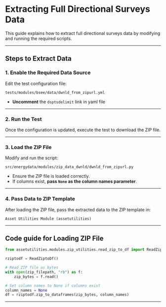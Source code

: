 # Extracting Full Directional Surveys Data

This guide explains how to extract full directional surveys data by modifying and running the required scripts.

---

## Steps to Extract Data

### 1. Enable the Required Data Source
Edit the test configuration file:  
```
tests/modules/bsee/data/dwnld_from_zipurl.yml
```
- **Uncomment** the `dsptsdelimit` link in yaml file

---

### 2. Run the Test
Once the configuration is updated, execute the test to download the ZIP file.

---

### 3. Load the ZIP File
Modify and run the script:  
```
src/energydata/modules/zip_data_dwnld/dwnld_from_zipurl.py
```

- Ensure the ZIP file is loaded correctly.  
- If columns exist, **pass `None` as the column names parameter**.  

---

### 4. Pass Data to ZIP Template
After loading the ZIP file, pass the extracted data to the ZIP template in:  
```
Asset Utilities Module (assetutilities)
```

---

## Code guide for Loading ZIP File


```python
from assetutilities.modules.zip_utilities.read_zip_to_df import ReadZiptoDf

rziptodf = ReadZiptoDf()

# Read ZIP file as bytes
with open(zip_filepath, "rb") as f:
    zip_bytes = f.read()

# Set column names to None if columns exist
column_names = None
df = rziptodf.zip_to_dataframes(zip_bytes, column_names)

```

---
